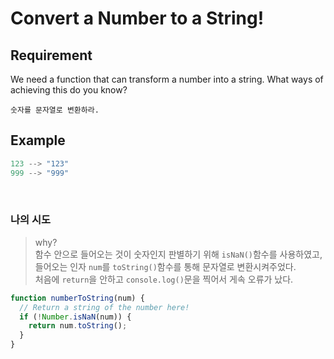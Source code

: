 # Convert a Number to a String!

## Requirement

<p>We need a function that can transform a number into a string.   
What ways of achieving this do you know?</p>

`숫자를 문자열로 변환하라.`

## Example

```js
123 --> "123"
999 --> "999"
```

<br>

### 나의 시도

> why?  
> 함수 안으로 들어오는 것이 숫자인지 판별하기 위해 `isNaN()`함수를 사용하였고, 들어오는 인자 `num`를 `toString()`함수를 통해 문자열로 변환시켜주었다.  
> 처음에 `return`을 안하고 `console.log()`문을 찍어서 게속 오류가 났다.

```js
function numberToString(num) {
  // Return a string of the number here!
  if (!Number.isNaN(num)) {
    return num.toString();
  }
}
```
